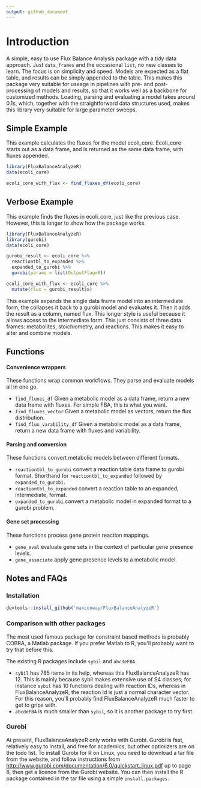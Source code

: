 ```yaml
---
output: github_document
---
```


<!-- README.md is generated from README.Rmd. Please edit that file -->



# Introduction
A simple, easy to use Flux Balance Analysis package with a tidy data approach. Just `data_frames` and the occasional `list`, no new classes to learn. The focus is on simplicity and speed. Models are expected as a flat table, and results can be simply appended to the table. This makes this package very suitable for useage in pipelines with pre- and post- processing of models and results, so that it works well as a backbone for customized methods. Loading, parsing and evaluating a model takes around 0.1s, which, together with the straightforward data structures used, makes this library very suitable for large parameter sweeps.

## Simple Example
This example calculates the fluxes for the model ecoli_core. Ecoli_core starts out as a data frame, and is returned as the same data frame, with fluxes appended.


```r
library(FluxBalanceAnalyzeR)
data(ecoli_core)

ecoli_core_with_flux <- find_fluxes_df(ecoli_core)
```

## Verbose Example
This example finds the fluxes in ecoli_core, just like the previous case. However, this is longer to show how the package works.


```r
library(FluxBalanceAnalyzeR)
library(gurobi)
data(ecoli_core)

gurobi_result <- ecoli_core %>%
  reactiontbl_to_expanded %>%
  expanded_to_gurobi %>%
  gurobi(params = list(OutputFlag=0))

ecoli_core_with_flux <- ecoli_core %>%
  mutate(flux = gurobi_result$x)
```

This example expands the single data frame model into an intermediate form, the collapses it back to a gurobi model and evaluates it. Then it adds the result as a column, named flux. This longer style is useful because it allows access to the intermediate form. This just consists of three data frames: metabolites, stoichiometry, and reactions. This makes it easy to alter and combine models.

## Functions

#### Convenience wrappers
These functions wrap common workflows. They parse and evaluate models all in one go.

- `find_fluxes_df` Given a metabolic model as a data frame, return a new data frame with fluxes. For simple FBA, this is what you want.
- `find_fluxes_vector` Given a metabolic model as vectors, return the flux distribution.
- `find_flux_varability_df` Given a metabolic model as a data frame, return a new data frame with fluxes and variability.

#### Parsing and conversion
These functions convert metabolic models between different formats.

- `reactiontbl_to_gurobi` convert a reaction table data frame to gurobi format. Shorthand for `reactiontbl_to_expanded` followed by `expanded_to_gurobi`.
- `reactiontbl_to_expanded` convert a reaction table to an expanded, intermediate, format.
- `expanded_to_gurobi` convert a metabolic model in expanded format to a gurobi problem.

#### Gene set processing
These functions process gene protein reaction mappings.

- `gene_eval` evaluate gene sets in the context of particular gene presence levels.
- `gene_associate` apply gene presence levels to a metabolic model.


## Notes and FAQs

### Installation

```r
devtools::install_github('maxconway/FluxBalanceAnalyzeR')
```

### Comparison with other packages
The most used famous package for constraint based methods is probably COBRA, a Matlab package. If you prefer Matlab to R, you'll probably want to try that before this.

The existing R packages include `sybil` and `abcdeFBA`. 

- `sybil` has 785 items in its help, whereas this FluxBalanceAnalyzeR has 12. This is mainly because sybil makes extensive use of S4 classes; for instance `sybil` has 10 functions dealing with reaction IDs, whereas in FluxBalanceAnalyzeR, the reaction Id is just a normal character vector. For this reason, you'll probably find FluxBalanceAnalyzeR much faster to get to grips with.
- `abcdeFBA` is much smaller than `sybil`, so it is another package to try first.

### Gurobi
At present, FluxBalanceAnalyzeR only works with Gurobi. Gurobi is fast, relatively easy to install, and free for academics, but other optimizers are on the todo list.
To install Gurobi for R on Linux, you need to download a tar file from the website, and follow instructions from http://www.gurobi.com/documentation/6.0/quickstart_linux.pdf up to page 8, then get a licence from the Gurobi website. 
You can then install the R package contained in the tar file using a simple `install.packages`.
